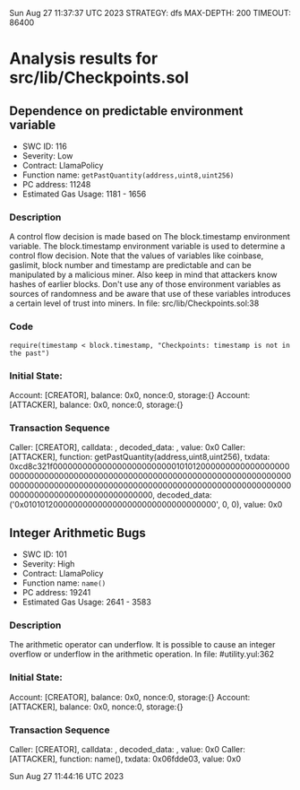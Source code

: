 Sun Aug 27 11:37:37 UTC 2023
STRATEGY: dfs
MAX-DEPTH: 200
TIMEOUT: 86400
# Analysis results for src/lib/Checkpoints.sol

## Dependence on predictable environment variable
- SWC ID: 116
- Severity: Low
- Contract: LlamaPolicy
- Function name: `getPastQuantity(address,uint8,uint256)`
- PC address: 11248
- Estimated Gas Usage: 1181 - 1656

### Description

A control flow decision is made based on The block.timestamp environment variable.
The block.timestamp environment variable is used to determine a control flow decision. Note that the values of variables like coinbase, gaslimit, block number and timestamp are predictable and can be manipulated by a malicious miner. Also keep in mind that attackers know hashes of earlier blocks. Don't use any of those environment variables as sources of randomness and be aware that use of these variables introduces a certain level of trust into miners.
In file: src/lib/Checkpoints.sol:38

### Code

```
require(timestamp < block.timestamp, "Checkpoints: timestamp is not in the past")
```

### Initial State:

Account: [CREATOR], balance: 0x0, nonce:0, storage:{}
Account: [ATTACKER], balance: 0x0, nonce:0, storage:{}

### Transaction Sequence

Caller: [CREATOR], calldata: , decoded_data: , value: 0x0
Caller: [ATTACKER], function: getPastQuantity(address,uint8,uint256), txdata: 0xcd8c321f000000000000000000000000010101200000000000000000000000000000000000000000000000000000000000000000000000000000000000000000000000000000000000000000000000000000000000000000000000000000000000000000, decoded_data: ('0x0101012000000000000000000000000000000000', 0, 0), value: 0x0


## Integer Arithmetic Bugs
- SWC ID: 101
- Severity: High
- Contract: LlamaPolicy
- Function name: `name()`
- PC address: 19241
- Estimated Gas Usage: 2641 - 3583

### Description

The arithmetic operator can underflow.
It is possible to cause an integer overflow or underflow in the arithmetic operation.
In file: #utility.yul:362

### Initial State:

Account: [CREATOR], balance: 0x0, nonce:0, storage:{}
Account: [ATTACKER], balance: 0x0, nonce:0, storage:{}

### Transaction Sequence

Caller: [CREATOR], calldata: , decoded_data: , value: 0x0
Caller: [ATTACKER], function: name(), txdata: 0x06fdde03, value: 0x0


Sun Aug 27 11:44:16 UTC 2023
